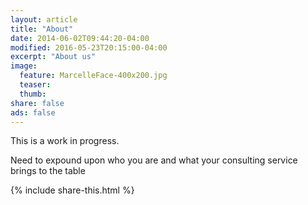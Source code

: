 ```yaml
---
layout: article
title: "About"
date: 2014-06-02T09:44:20-04:00
modified: 2016-05-23T20:15:00-04:00
excerpt: "About us"
image:
  feature: MarcelleFace-400x200.jpg
  teaser:
  thumb:
share: false
ads: false
---
```


This is a work in progress.

Need to expound upon who you are and what your consulting service brings to the table

{% include share-this.html %}
